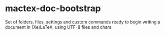 mactex-doc-bootstrap
====================

Set of folders, files, settings and custom commands ready to begin writing a document in (Xe)LaTeX, using UTF-8 files and chars.
